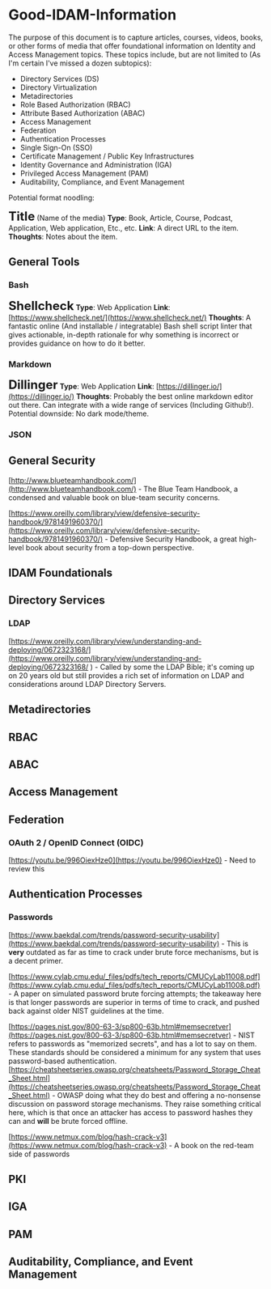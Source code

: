 # Good-IDAM-Information

The purpose of this document is to capture articles, courses, videos, books, or other forms of media that offer foundational information on Identity and Access Management topics.  These topics include, but are not limited to (As I'm certain I've missed a dozen subtopics):

* Directory Services (DS)
* Directory Virtualization
* Metadirectories
* Role Based Authorization (RBAC)
* Attribute Based Authorization (ABAC)
* Access Management 
* Federation
* Authentication Processes
* Single Sign-On (SSO)
* Certificate Management / Public Key Infrastructures
* Identity Governance and Administration (IGA)
* Privileged Access Management (PAM)
* Auditability, Compliance, and Event Management


Potential format noodling:

<span style="font-weight: 700; font-size:24">Title</span> (Name of the media)
**Type**: Book, Article, Course, Podcast, Application, Web application, Etc., etc.
**Link**: A direct URL to the item.
**Thoughts**: Notes about the item.


## General Tools

### Bash
<span style="font-weight: 700; font-size:24">Shellcheck</span> 
**Type**: Web Application
**Link**: [https://www.shellcheck.net/](https://www.shellcheck.net/)
**Thoughts**: A fantastic online (And installable / integratable) Bash shell script linter that gives actionable, in-depth rationale for why something is incorrect or provides guidance on how to do it better.

### Markdown
<span style="font-weight: 700; font-size:24">Dillinger</span>
**Type**: Web Application
**Link**: [https://dillinger.io/](https://dillinger.io/)
**Thoughts**: Probably the best online markdown editor out there.  Can integrate with a wide range of services (Including Github!).  Potential downside: No dark mode/theme.



### JSON


## General Security

[http://www.blueteamhandbook.com/](http://www.blueteamhandbook.com/) - The Blue Team Handbook, a condensed and valuable book on blue-team security concerns.

[https://www.oreilly.com/library/view/defensive-security-handbook/9781491960370/](https://www.oreilly.com/library/view/defensive-security-handbook/9781491960370/) - Defensive Security Handbook, a great high-level book about security from a top-down perspective.




## IDAM Foundationals

## Directory Services

### LDAP

[https://www.oreilly.com/library/view/understanding-and-deploying/0672323168/](https://www.oreilly.com/library/view/understanding-and-deploying/0672323168/ ) - Called by some the LDAP Bible; it's coming up on 20 years old but still provides a rich set of information on LDAP and considerations around LDAP Directory Servers.

## Metadirectories

## RBAC

## ABAC

## Access Management

## Federation

### OAuth 2 / OpenID Connect (OIDC)
[https://youtu.be/996OiexHze0](https://youtu.be/996OiexHze0) - Need to review this

## Authentication Processes
### Passwords
[https://www.baekdal.com/trends/password-security-usability](https://www.baekdal.com/trends/password-security-usability) - This is **very** outdated as far as time to crack under brute force mechanisms, but is a decent primer. 

[https://www.cylab.cmu.edu/_files/pdfs/tech_reports/CMUCyLab11008.pdf](https://www.cylab.cmu.edu/_files/pdfs/tech_reports/CMUCyLab11008.pdf) - A paper on simulated password brute forcing attempts; the takeaway here is that longer passwords are superior in terms of time to crack, and pushed back against older NIST guidelines at the time.

[https://pages.nist.gov/800-63-3/sp800-63b.html#memsecretver](https://pages.nist.gov/800-63-3/sp800-63b.html#memsecretver) - NIST refers to passwords as "memorized secrets", and has a lot to say on them.  These standards should be considered a minimum for any system that uses password-based authentication.
[https://cheatsheetseries.owasp.org/cheatsheets/Password_Storage_Cheat_Sheet.html](https://cheatsheetseries.owasp.org/cheatsheets/Password_Storage_Cheat_Sheet.html) - OWASP doing what they do best and offering a no-nonsense discussion on password storage mechanisms.  They raise something critical here, which is that once an attacker has access to password hashes they can and **will** be brute forced offline.

[https://www.netmux.com/blog/hash-crack-v3](https://www.netmux.com/blog/hash-crack-v3) - A book on the red-team side of passwords

## PKI

## IGA

## PAM

## Auditability, Compliance, and Event Management
